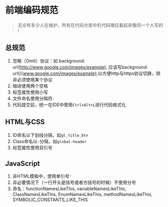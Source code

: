 # 前端编码规范

> 无论有多少人在维护，所有在代码仓库中的代码理应看起来像同一个人写的 !

## 总规范

1. 忽略（Omit）协议：如 background: url(http://www.google.com/images/example); 应该写background: url(//www.google.com/images/example);以方便http与https协议切换，除非必须使用某个协议
2. 缩进使用两个空格
3. 标签属性使用小写
4. 文件命名使用分隔符`-`
4. 代码提交前，统一在IDE中使用`Ctrl+Alt+L`进行代码格式化

## HTML与CSS

1. ID命名以下划线分隔，如`gl_title_btn`
2. Class命名以`-`分隔，如`global-header`
3. 标签属性使用双引号

## JavaScript

1. 非HTML模板中，使用单引号`'`
2. 非必要情况下（一行开头是括号或者方括号的时候）不使用分号
3. 命名：functionNamesLikeThis, variableNamesLikeThis, ClassNamesLikeThis, EnumNamesLikeThis, methodNamesLikeThis, SYMBOLIC_CONSTANTS_LIKE_THIS
